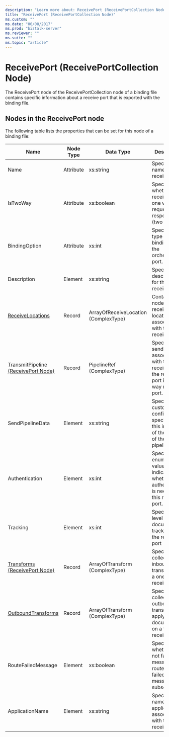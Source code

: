 ```yaml
---
description: "Learn more about: ReceivePort (ReceivePortCollection Node)"
title: "ReceivePort (ReceivePortCollection Node)"
ms.custom: ""
ms.date: "06/08/2017"
ms.prod: "biztalk-server"
ms.reviewer: ""
ms.suite: ""
ms.topic: "article"
---
```

# ReceivePort (ReceivePortCollection Node)
The ReceivePort node of the ReceivePortCollection node of a binding file contains specific information about a receive port that is exported with the binding file.  

## Nodes in the ReceivePort node  
 The following table lists the properties that can be set for this node of a binding file:  


|                                      **Name**                                       | **Node Type** |            **Data Type**             |                                               **Description**                                               | **Restrictions** |                                                                                                 **Comments**                                                                                                  |
|-------------------------------------------------------------------------------------|---------------|--------------------------------------|-------------------------------------------------------------------------------------------------------------|------------------|---------------------------------------------------------------------------------------------------------------------------------------------------------------------------------------------------------------|
|                                        Name                                         |   Attribute   |              xs:string               |                                   Specifies the name of the receive port.                                   |   Not required   |                                                                                             Default value: empty                                                                                              |
|                                      IsTwoWay                                       |   Attribute   |              xs:boolean              |               Specifies whether the receive port is one way or is request-response (two way).               |     Required     |      Default value: none<br /><br /> Possible values are in the **MSBTS_SendPort.IsTwoWay Property (WMI)** [!INCLUDE[ui-guidance-developers-reference](../includes/ui-guidance-developers-reference.md)]      |
|                                    BindingOption                                    |   Attribute   |                xs:int                |                          Specifies the type of binding for the orchestration port.                          |     Required     |                                             Default value: none<br /><br /> Possible values are in the **Microsoft.BizTalk.ExplorerOM.BindingType** enumeration.                                              |
|                                     Description                                     |    Element    |              xs:string               |                                Specifies a description for the receive port.                                |     Required     |                                                                                             Default value: empty                                                                                              |
|          [ReceiveLocations](../core/receivelocations-receiveport-node.md)           |    Record     | ArrayOfReceiveLocation (ComplexType) |                 Container node for the receive locations associated with this receive port.                 |  Not required.   |                                                                                              Default value: none                                                                                              |
| [TransmitPipeline (ReceivePort Node)](../core/transmitpipeline-receiveport-node.md) |    Record     |      PipelineRef (ComplexType)       | Specifies the send pipeline associated with the receive port if the receive port is a two way receive port. |   Not required   |                                                                                              Default value: none                                                                                              |
|                                  SendPipelineData                                   |    Element    |              xs:string               |         Specifies the custom configuration specific to this instance of the usage of the pipeline.          |   Not required   |                                                                                             Default value: empty.                                                                                             |
|                                   Authentication                                    |    Element    |                xs:int                |      Specifies an enumeration value indicating whether authentication is needed at this receive port.       |     Required     |                                          Default value: none<br /><br /> Possible values are in the **Microsoft.BizTalk.ExplorerOM.AuthenticationType** enumeration.                                          |
|                                      Tracking                                       |    Element    |                xs:int                |                        Specifies the level of document tracking for the receive port                        |     Required     |                                            Default value: none<br /><br /> Possible values are in the **Microsoft.BizTalk.ExplorerOM.TrackingTypes** enumeration.                                             |
|       [Transforms (ReceivePort Node)](../core/transforms-receiveport-node.md)       |    Record     |    ArrayOfTransform (ComplexType)    |                  Specifies the collection of inbound transforms of a one way receive port.                  |   Not required   |                                                                                              Default value: none                                                                                              |
|        [OutboundTransforms](../core/outboundtransforms-receiveport-node.md)         |    Record     |    ArrayOfTransform (ComplexType)    |       Specifies the collection of outbound transforms to apply to documents on a two-way receive port       |   Not required   |                                                                                              Default value: none                                                                                              |
|                                 RouteFailedMessage                                  |    Element    |              xs:boolean              |             Specifies whether or not failed messages are routed to failed message subscribers.              |     Required     | Default value: none<br /><br /> Possible values are in the **MSBTS_SendPort.RouteFailedMessage Property (WMI)** [!INCLUDE[ui-guidance-developers-reference](../includes/ui-guidance-developers-reference.md)] |
|                                   ApplicationName                                   |    Element    |              xs:string               |                   Specifies the name of the application associated with the receive port.                   |     Required     |           Default value: empty<br /><br /> Possible values are in the **ISSOMapping Interface (COM)** [!INCLUDE[ui-guidance-developers-reference](../includes/ui-guidance-developers-reference.md)]           |

